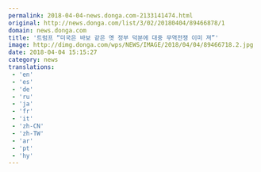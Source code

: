 ```yaml
---
permalink: 2018-04-04-news.donga.com-2133141474.html
original: http://news.donga.com/list/3/02/20180404/89466878/1
domain: news.donga.com
title: '트럼프 “미국은 바보 같은 옛 정부 덕분에 대중 무역전쟁 이미 져”'
image: http://dimg.donga.com/wps/NEWS/IMAGE/2018/04/04/89466718.2.jpg
date: 2018-04-04 15:15:27
category: news
translations: 
 - 'en'
 - 'es'
 - 'de'
 - 'ru'
 - 'ja'
 - 'fr'
 - 'it'
 - 'zh-CN'
 - 'zh-TW'
 - 'ar'
 - 'pt'
 - 'hy'
---
```


